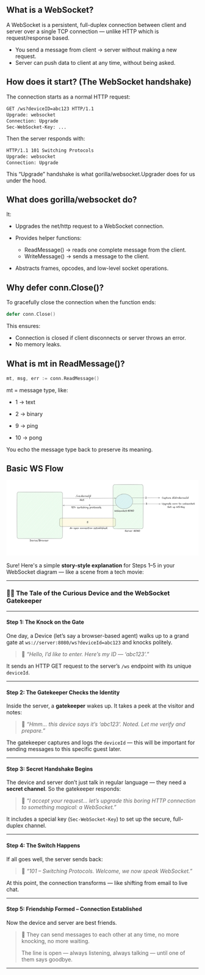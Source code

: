 ## What is a WebSocket?
A WebSocket is a persistent, full-duplex connection between client and server over a single TCP connection — unlike HTTP which is request/response based.
-   You send a message from client → server without making a new request.
-   Server can push data to client at any time, without being asked.


## How does it start? (The WebSocket handshake)
The connection starts as a normal HTTP request:

```
GET /ws?deviceID=abc123 HTTP/1.1
Upgrade: websocket
Connection: Upgrade
Sec-WebSocket-Key: ...
```
Then the server responds with:

```
HTTP/1.1 101 Switching Protocols
Upgrade: websocket
Connection: Upgrade
```
This “Upgrade” handshake is what gorilla/websocket.Upgrader does for us under the hood.

## What does gorilla/websocket do?
It:

- Upgrades the net/http request to a WebSocket connection.

- Provides helper functions:
    -   ReadMessage() → reads one complete message from the client.
    -   WriteMessage() → sends a message to the client.

-   Abstracts frames, opcodes, and low-level socket operations.

## Why defer conn.Close()?
To gracefully close the connection when the function ends:

```go
defer conn.Close()
```
This ensures:

-   Connection is closed if client disconnects or server throws an error.
-   No memory leaks.

## What is mt in ReadMessage()?
```go
mt, msg, err := conn.ReadMessage()
```
mt = message type, like:

-   1 → text

-   2 → binary

-   9 → ping

-   10 → pong

You echo the message type back to preserve its meaning.


## Basic WS Flow

![Basic WS](ws_diagrams/basic_conn.png)

Sure! Here's a simple **story-style explanation** for Steps 1–5 in your WebSocket diagram — like a scene from a tech movie:

---

### 🧙‍♂️ **The Tale of the Curious Device and the WebSocket Gatekeeper**

---

#### **Step 1: The Knock on the Gate**

One day, a Device (let’s say a browser-based agent) walks up to a grand gate at `ws://server:8080/ws?deviceId=abc123` and knocks politely.

> 📣 *“Hello, I’d like to enter. Here’s my ID — ‘abc123’.”*

It sends an HTTP GET request to the server’s `/ws` endpoint with its unique `deviceId`.

---

#### **Step 2: The Gatekeeper Checks the Identity**

Inside the server, a **gatekeeper** wakes up. It takes a peek at the visitor and notes:

> 🤔 *“Hmm… this device says it’s ‘abc123’. Noted. Let me verify and prepare.”*

The gatekeeper captures and logs the `deviceId` — this will be important for sending messages to this specific guest later.

---

#### **Step 3: Secret Handshake Begins**

The device and server don’t just talk in regular language — they need a **secret channel**. So the gatekeeper responds:

> 🔐 *“I accept your request… let’s upgrade this boring HTTP connection to something magical: a WebSocket.”*

It includes a special key (`Sec-WebSocket-Key`) to set up the secure, full-duplex channel.

---

#### **Step 4: The Switch Happens**

If all goes well, the server sends back:

> 🧾 *“101 – Switching Protocols. Welcome, we now speak WebSocket.”*

At this point, the connection transforms — like shifting from email to live chat.

---

#### **Step 5: Friendship Formed – Connection Established**

Now the device and server are best friends.

> 🔁 They can send messages to each other at any time, no more knocking, no more waiting.
>
> The line is open — always listening, always talking — until one of them says goodbye.

---

